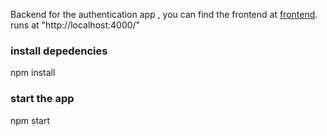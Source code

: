 Backend for the authentication app , you can find the frontend at [frontend](https://github.com/SurajMurmu7552/react-app-passport).\
runs at "http://localhost:4000/"

### install depedencies
npm install

### start the app
npm start
